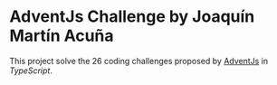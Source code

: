 # AdventJs Challenge by Joaquín Martín Acuña

This project solve the 26 coding challenges proposed by [AdventJs](https://adventjs.dev/) in *TypeScript*.
